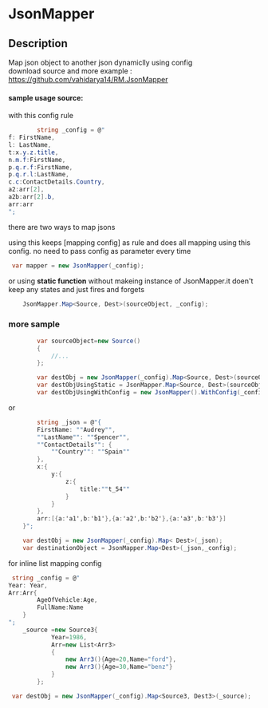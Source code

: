 # JsonMapper 

## Description
Map json object to another json dynamiclly using config  
download source and more example : https://github.com/vahidarya14/RM.JsonMapper

#### sample usage source:
with this config rule
```csharp
        string _config = @"
f: FirstName,
l: LastName,
t:x.y.z.title,
n.m.f:FirstName,
p.q.r.f:FirstName,
p.q.r.l:LastName,
c.c:ContactDetails.Country,
a2:arr[2],
a2b:arr[2].b,
arr:arr
";
```
there are two ways to map jsons

using this keeps [mapping config] as rule and does all  mapping using this config. no need to pass config as parameter every time
```csharp
 var mapper = new JsonMapper(_config);
```
or using **static function** without makeing instance of JsonMapper.it doen't keep any states and just fires and forgets
```csharp
    JsonMapper.Map<Source, Dest>(sourceObject, _config);
```

### more sample
```csharp
        var sourceObject=new Source()
        {
            //...
        };

        var destObj = new JsonMapper(_config).Map<Source, Dest>(sourceObject);
        var destObjUsingStatic = JsonMapper.Map<Source, Dest>(sourceObject, _config);
        var destObjUsingWithConfig = new JsonMapper().WithConfig(_config).Map<Source, Dest>(sourceObject);
```
or
```csharp
        string _json = @"{
        FirstName: ""Audrey"",
        ""LastName"": ""Spencer"",
        ""ContactDetails"": {
            ""Country"": ""Spain""
        },
        x:{
            y:{
                z:{
                    title:""t_54""
                }
            }
        },
        arr:[{a:'a1',b:'b1'},{a:'a2',b:'b2'},{a:'a3',b:'b3'}]
    }";

    var destObj = new JsonMapper(_config).Map< Dest>(_json);
    var destinationObject = JsonMapper.Map<Dest>(_json,_config);
```
for inline list mapping config
```csharp
 string _config = @"
Year: Year,
Arr:Arr{
        AgeOfVehicle:Age,
        FullName:Name
    }
";
    _source =new Source3{
            Year=1986,
            Arr=new List<Arr3>
            {
                new Arr3(){Age=20,Name="ford"},
                new Arr3(){Age=30,Name="benz"}
            }
        };

 var destObj = new JsonMapper(_config).Map<Source3, Dest3>(_source);

```
